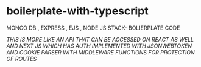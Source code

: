 # boilerplate-with-typescript
MONGO DB , EXPRESS , EJS , NODE JS STACK- BOLIERPLATE CODE

_THIS IS MORE LIKE AN API THAT CAN BE ACCESSED ON REACT AS WELL AND NEXT JS WHICH HAS AUTH
IMPLEMENTED WITH JSONWEBTOKEN AND COOKIE PARSER WITH MIDDLEWARE FUNCTIONS FOR PROTECTION OF ROUTES_
